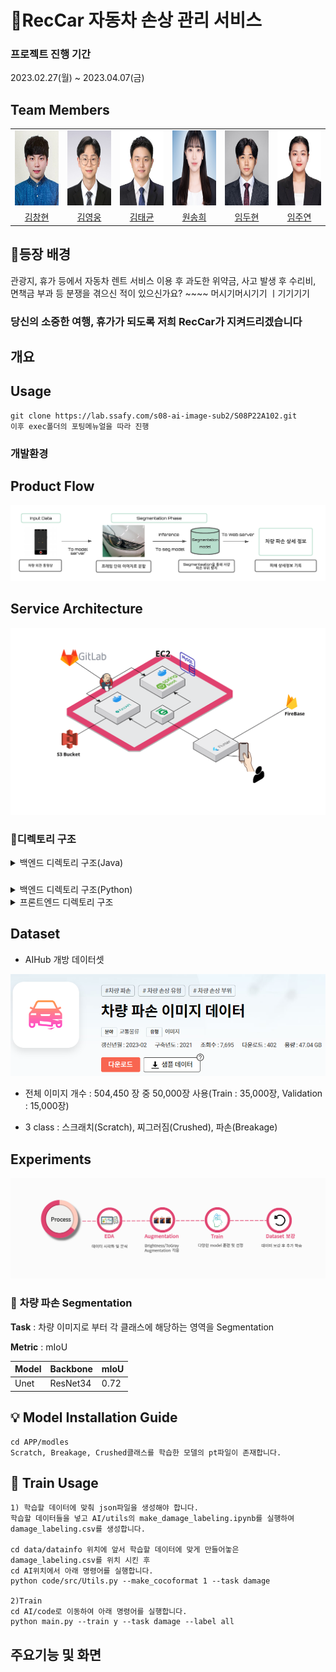 # 🚗RecCar 자동차 손상 관리 서비스

### 프로젝트 진행 기간

2023.02.27(월) ~ 2023.04.07(금)

## Team Members

<div align="left">
  <table>
    <tr>
        <td align="center">
        <a href="">
          <img src="./assets/ch.PNG" alt="김창현 프로필" width=120 height=120 />
        </a>
      </td>
      <td align="center">
        <a href="">
          <img src="./assets/hero.jpg" alt="김영웅 프로필" width=120 height=120 />
        </a>
      </td>
      <td align="center">
        <a href="">
          <img src="./assets/tk.jpg" alt="김태균 프로필" width=120 height=120 />
        </a>
      </td>
      <td align="center">
        <a href="">
          <img src="./assets/sh.png" alt="원송희 프로필" width=120 height=120 />
        </a>
      </td>
      <td align="center">
        <a href="">
          <img src="./assets/dh.jpg" alt="임두현 프로필" width=120 height=120 />
        </a>
      </td>
      <td align="center">
        <a href="">
          <img src="./assets/jy.jpg" alt="임주연 프로필" width=120 height=120 />
        </a>
      </td>
    </tr>
    <tr>
      <td align="center">
        <a href="https://github.com/variety82/">
          김창현
        </a>
      </td>
      <td align="center">
        <a href="https://github.com/Woong1201">
          김영웅
        </a>
      </td>
      <td align="center">
        <a href="https://github.com/TannyKim">
          김태균
        </a>
      </td>
      <td align="center">
        <a href="https://github.com/songheewon">
          원송희
        </a>
      </td>
      <td align="center">
        <a href="https://github.com/ldhldh07">
          임두현
        </a>
      </td>
        <td align="center">
        <a href="">
          임주연
        </a>
      </td>
    </tr>
  </table>
</div>



## 🚦등장 배경

관광지, 휴가 등에서 자동차 렌트 서비스 이용 후 과도한 위약금, 사고 발생 후 수리비, 면책금 부과 등 분쟁을 겪으신 적이 있으신가요?   ~~~~ 머시기머시기기 ㅣ기기기기

### 당신의 소중한 여행, 휴가가 되도록 저희 RecCar가 지켜드리겠습니다 

## 개요

## Usage

```
git clone https://lab.ssafy.com/s08-ai-image-sub2/S08P22A102.git
이후 exec폴더의 포팅메뉴얼을 따라 진행
```

### 개발환경



## Product Flow

![Product Flow](./assets/Flowchart.png)

## Service Architecture

![Architecture](./assets/Architecture.png)



### 📂디렉토리 구조

<details>
  <summary>
  백엔드 디렉토리 구조(Java)
  </summary>



    ├─main
    │  ├─java
    │  │  └─com
    │  │      └─heros
    │  │          ├─api
    │  │          │  ├─calendar
    │  │          │  │  ├─controller
    │  │          │  │  ├─dto
    │  │          │  │  │  ├─request
    │  │          │  │  │  └─response
    │  │          │  │  ├─entity
    │  │          │  │  ├─repository
    │  │          │  │  └─service
    │  │          │  ├─car
    │  │          │  │  ├─controller
    │  │          │  │  ├─dto
    │  │          │  │  │  ├─request
    │  │          │  │  │  └─response
    │  │          │  │  ├─entity
    │  │          │  │  ├─repository
    │  │          │  │  └─service
    │  │          │  ├─detectionInfo
    │  │          │  │  ├─controller
    │  │          │  │  ├─dto
    │  │          │  │  │  ├─request
    │  │          │  │  │  └─response
    │  │          │  │  ├─entity
    │  │          │  │  ├─repository
    │  │          │  │  └─service
    │  │          │  ├─example
    │  │          │  │  ├─controller
    │  │          │  │  └─model
    │  │          │  └─user
    │  │          │      ├─controller
    │  │          │      ├─dto
    │  │          │      │  ├─request
    │  │          │      │  └─response
    │  │          │      ├─entity
    │  │          │      ├─repository
    │  │          │      └─service
    │  │          ├─common
    │  │          ├─config
    │  │          └─exception
    │  │              └─customException
    │  └─resources

 </details>

### 

<details>
  <summary>
  백엔드 디렉토리 구조(Python)
  </summary>



    ├─dataset
    │  ├─images
    │  ├─output_images
    │  └─video
    ├─images
    ├─models
    ├─service
    ├─src
    ├─app.py
    ├─inference.py
    ├─requirements.txt
    └─Utils

 </details>



<details>
  <summary>
  프론트엔드 디렉토리 구조
  </summary>


    ├─assets
    │  ├─car_video
    │  ├─fonts
    │  └─images
    │      ├─car_damage_img
    │      └─loading_img
    ├─provider
    │  └─car_damage_info_provider
    ├─screens
    │  ├─after_check_damage_screen
    │  ├─after_recording_screen
    │  ├─before_recording_screen
    │  ├─calendar_screen
    │  ├─check_car_damage_screen
    │  ├─check_video_screen
    │  ├─detail
    │  ├─home
    │  ├─login_screen
    │  ├─map_screen
    │  ├─my_page
    │  ├─register
    │  ├─splash_screen
    │  └─video_recording_screen
    ├─services
    ├─utils
    └─widgets
        ├─check_car_damage
        ├─common
        ├─detail
        ├─main_page
        ├─my_page
        └─register

 </details>

## Dataset

- AIHub 개방 데이터셋

![Architecture](./assets/dataset.PNG)

- 전체 이미지 개수 : 504,450 장 중 50,000장 사용(Train : 35,000장, Validation : 15,000장)

- 3 class : 스크래치(Scratch), 찌그러짐(Crushed), 파손(Breakage)

## Experiments

![Experiments](./assets/experiments.png)

### 🚗 **차량 파손 Segmentation**

**Task** : 차량 이미지로 부터 각 클래스에 해당하는 영역을 Segmentation

**Metric** : mIoU

| Model | Backbone | mIoU |
| ----- | -------- | ---- |
| Unet  | ResNet34 | 0.72 |



## 💡 Model Installation Guide

```
cd APP/modles
Scratch, Breakage, Crushed클래스를 학습한 모델의 pt파일이 존재합니다.
```

## 📓 Train Usage

```
1) 학습할 데이터에 맞춰 json파일을 생성해야 합니다.
학습할 데이터들을 넣고 AI/utils의 make_damage_labeling.ipynb를 실행하여 damage_labeling.csv를 생성합니다.

cd data/datainfo 위치에 앞서 학습할 데이터에 맞게 만들어놓은 damage_labeling.csv를 위치 시킨 후
cd AI위치에서 아래 명령어를 실행합니다.
python code/src/Utils.py --make_cocoformat 1 --task damage

2)Train
cd AI/code로 이동하여 아래 명령어를 실행합니다.
python main.py --train y --task damage --label all
```



## 주요기능 및 화면
